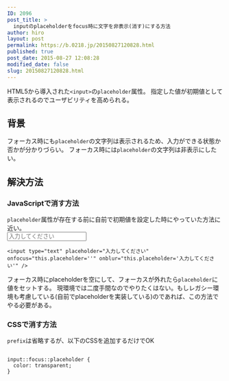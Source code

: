 ```yaml
---
ID: 2096
post_title: >
  inputのplaceholderをfocus時に文字を非表示(消す)にする方法
author: hiro
layout: post
permalink: https://b.0218.jp/20150827120828.html
published: true
post_date: 2015-08-27 12:08:28
modified_date: false
slug: 20150827120828.html
---
```

HTML5から導入された<code>&lt;input&gt;</code>の<code>placeholder</code>属性。
指定した値が初期値として表示されるのでユーザビリティを高められる。

<h2>背景</h2>
フォーカス時にも<code>placeholder</code>の文字列は表示されるため、入力ができる状態か否かが分かりづらい。
フォーカス時には<code>placeholder</code>の文字列は非表示にしたい。

<h2>解決方法</h2>
<h3>JavaScriptで消す方法</h3>
<code>placeholder</code>属性が存在する前に自前で初期値を設定した時にやっていた方法に近い。

<div class="sandbox"><input type="text" class="form-control" placeholder="入力してください" onfocus="this.placeholder=''" onblur="this.placeholder='入力してください'" /></div>
<pre><code class="language-markup">&lt;input type="text" placeholder="入力してください" onfocus="this.placeholder=''" onblur="this.placeholder='入力してください'" /&gt;</code></pre>

フォーカス時にplaceholderを空にして、フォーカスが外れたら<code>placeholder</code>に値をセットする。
現環境では二度手間なのでやりたくはない。もしレガシー環境も考慮している(自前でplaceholderを実装している)のであれば、この方法でやる必要がある。

<h3>CSSで消す方法</h3>
<code>prefix</code>は省略するが、以下のCSSを追加するだけでOK

<pre><code class="language-css">
input::focus::placeholder {
  color: transparent;
}</code></pre>